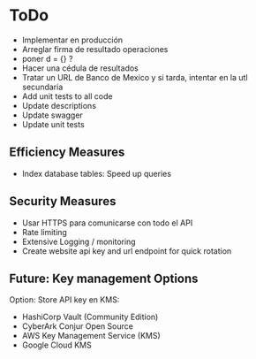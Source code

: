 # ToDo

- Implementar en producción
- Arreglar firma de resultado operaciones
- poner d = {} ?
- Hacer una cédula de resultados
- Tratar un URL de Banco de Mexico y si tarda, intentar en la utl secundaria
- Add unit tests to all code
- Update descriptions
- Update swagger
- Update unit tests

## Efficiency Measures

- Index database tables: Speed up queries

## Security Measures

- Usar HTTPS para comunicarse con todo el API
- Rate limiting
- Extensive Logging / monitoring
- Create website api key and url endpoint for quick rotation

## Future: Key management Options

Option: Store API key en KMS:

- HashiCorp Vault (Community Edition)
- CyberArk Conjur Open Source
- AWS Key Management Service (KMS)
- Google Cloud KMS
